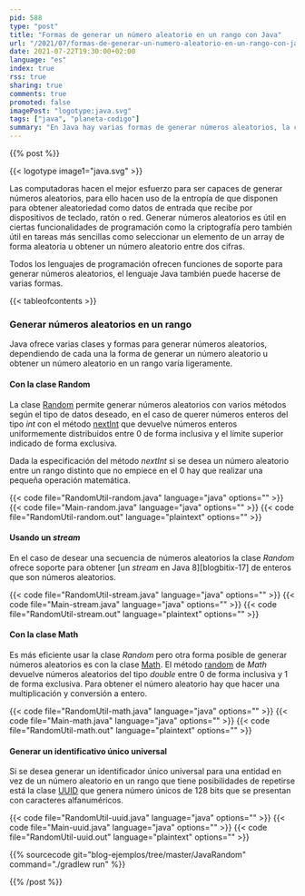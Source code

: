 ```yaml
---
pid: 588
type: "post"
title: "Formas de generar un número aleatorio en un rango con Java"
url: "/2021/07/formas-de-generar-un-numero-aleatorio-en-un-rango-con-java/"
date: 2021-07-22T19:30:00+02:00
language: "es"
index: true
rss: true
sharing: true
comments: true
promoted: false
imagePost: "logotype:java.svg"
tags: ["java", "planeta-codigo"]
summary: "En Java hay varias formas de generar números aleatorios, la clase _Random_ permite generar números aleatorios individuales y desde Java 8 con la adición de _streams_ permite obtener una secuencia de números aleatorios de tamaño determinado o indefinido. La clase _Math_ también permite generar números aleatorios aunque es más recomendable usar la clase _Random_. Finalmente, en caso de querer un identificativo único universal está la clase UUID que genera números aleatorios de 128 bits que se representan mediante caracteres alfanuméricos."
---
```


{{% post %}}

{{< logotype image1="java.svg" >}}

Las computadoras hacen el mejor esfuerzo para ser capaces de generar números aleatorios, para ello hacen uso de la entropía de que disponen para obtener aleatoriedad como datos de entrada que recibe por dispositivos de teclado, ratón o red. Generar números aleatorios es útil en ciertas funcionalidades de programación como la criptografía pero también útil en tareas más sencillas como seleccionar un elemento de un array de forma aleatoria u obtener un número aleatorio entre dos cifras.

Todos los lenguajes de programación ofrecen funciones de soporte para generar números aleatorios, el lenguaje Java también puede hacerse de varias formas.

{{< tableofcontents >}}

### Generar números aleatorios en un rango

Java ofrece varias clases y formas para generar números aleatorios, dependiendo de cada una la forma de generar un número aleatorio u obtener un número aleatorio en un rango varía ligeramente.

#### Con la clase Random

La clase [Random](javadoc11:java.base/java/util/Random.html) permite generar números aleatorios con varios métodos según el tipo de datos deseado, en el caso de querer números enteros del tipo _int_ con el método [nextInt](javadoc11:java.base/java/util/Random.html#nextInt(int)) que devuelve números enteros uniformemente distribuidos entre 0 de forma inclusiva y el límite superior indicado de forma exclusiva.

Dada la especificación del método _nextInt_ si se desea un número aleatorio entre un rango distinto que no empiece en el 0 hay que realizar una pequeña operación matemática.

{{< code file="RandomUtil-random.java" language="java" options="" >}}
{{< code file="Main-random.java" language="java" options="" >}}
{{< code file="RandomUtil-random.out" language="plaintext" options="" >}}

#### Usando un _stream_

En el caso de desear una secuencia de números aleatorios la clase _Random_ ofrece soporte para obtener [un _stream_ en Java 8][blogbitix-17] de enteros que son números aleatorios.

{{< code file="RandomUtil-stream.java" language="java" options="" >}}
{{< code file="Main-stream.java" language="java" options="" >}}
{{< code file="RandomUtil-stream.out" language="plaintext" options="" >}}

#### Con la clase Math

Es más eficiente usar la clase _Random_ pero otra forma posible de generar números aleatorios es con la clase [Math](javadoc11:java.base/java/lang/Math.html). El método [random](javdoc11:java.base/java/lang/Math.html#random()) de _Math_ devuelve números aleatorios del tipo _double_ entre 0 de forma inclusiva y 1 de forma exclusiva. Para obtener el número aleatorio hay que hacer una multiplicación y conversión a entero.

{{< code file="RandomUtil-math.java" language="java" options="" >}}
{{< code file="Main-math.java" language="java" options="" >}}
{{< code file="RandomUtil-math.out" language="plaintext" options="" >}}

#### Generar un identificativo único universal

Si se desea generar un identificador único universal para una entidad en vez de un número aleatorio en un rango que tiene posibilidades de repetirse está la clase [UUID](javaoc11:java.base/java/util/UUID.html) que genera número únicos de 128 bits que se presentan con caracteres alfanuméricos.

{{< code file="RandomUtil-uuid.java" language="java" options="" >}}
{{< code file="Main-uuid.java" language="java" options="" >}}
{{< code file="RandomUtil-uuid.out" language="plaintext" options="" >}}

{{% sourcecode git="blog-ejemplos/tree/master/JavaRandom" command="./gradlew run" %}}

{{% /post %}}
